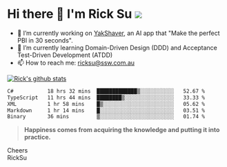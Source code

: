 # Hi there 👋 I'm Rick Su ![](https://komarev.com/ghpvc/?username=ricksu978)
<!--
**ricksu978/ricksu978** is a ✨ _special_ ✨ repository because its `README.md` (this file) appears on your GitHub profile.

Here are some ideas to get you started:
-->
- 🔭 I’m currently working on [YakShaver](https://yakshaver.ai/), an AI app that "Make the perfect PBI in 30 seconds".
- 🌱 I’m currently learning Domain-Driven Design (DDD) and Acceptance Test-Driven Development (ATDD)
- 📫 How to reach me: ricksu@ssw.com.au
<!--
- 👯 I’m looking to collaborate on ...
- 🤔 I’m looking for help with ...
- 💬 Ask me about ...
-->
<!--
- 😄 Pronouns: ...
- ⚡ Fun fact: ...
-->
[![Rick's github stats](https://github-readme-stats.vercel.app/api?username=ricksu978&theme=dark)](https://github.com/ricksu978/ricksu978)

<!--START_SECTION:waka-->

```txt
C#           18 hrs 32 mins  █████████████▒░░░░░░░░░░░   52.67 %
TypeScript   11 hrs 44 mins  ████████▒░░░░░░░░░░░░░░░░   33.33 %
XML          1 hr 58 mins    █▒░░░░░░░░░░░░░░░░░░░░░░░   05.62 %
Markdown     1 hr 14 mins    █░░░░░░░░░░░░░░░░░░░░░░░░   03.51 %
Binary       36 mins         ▒░░░░░░░░░░░░░░░░░░░░░░░░   01.74 %
```

<!--END_SECTION:waka-->

> **Happiness comes from acquiring the knowledge and putting it into practice.**

Cheers  
RickSu 
